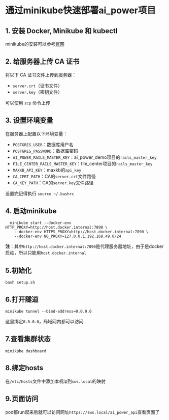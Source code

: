 # 通过minikube快速部署ai_power项目
## 1. 安装 Docker, Minikube 和 kubectl
  minikube的安装可以参考[官网](https://minikube.kubernetes.ac.cn/docs/start/)
## 2. 给服务器上传 CA 证书
将以下 CA 证书文件上传到服务器：
- `server.crt`（证书文件）
- `server.key`（密钥文件）

可以使用 `scp` 命令上传
## 3. 设置环境变量
在服务器上配置以下环境变量：
- `POSTGRES_USER`：数据库用户名
- `POSTGRES_PASSWORD`：数据库密码
- `AI_POWER_RAILS_MASTER_KEY`：ai_power_demo项目的`rails_master_key`
- `FILE_CENTER_RAILS_MASTER_KEY`：file_center项目的`rails_master_key`
- `MAXKB_API_KEY`：maxkb的`api_key`
- `CA_CERT_PATH`：CA的`server.crt`文件路径
- `CA_KEY_PATH`：CA的`server.key`文件路径

设置完记得执行 `source ~/.bashrc`
## 4. 启动minikube
```
  minikube start --docker-env HTTP_PROXY=http://host.docker.internal:7890 \
    --docker-env HTTPS_PROXY=http://host.docker.internal:7890 \
    --docker-env NO_PROXY=127.0.0.1,192.168.49.0/24
```

**注**：其中`http://host.docker.internal:7890`是代理服务器地址，由于是docker启动，所以只能用`host.docker.internal`
## 5.初始化
`bash setup.sh`
## 6.打开隧道
`minikube tunnel --bind-address=0.0.0.0`

这里绑定`0.0.0.0`，局域网内都可以访问
## 7.查看集群状态
`minikube dashboard`
## 8.绑定hosts
在`/etc/hosts`文件中添加本机ip到`sws.local`的映射
## 9.页面访问
pod都run起来后就可以访问网址`https://sws.local/ai_power_api`查看页面了